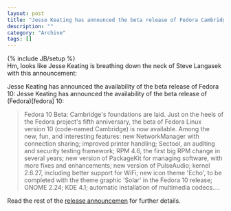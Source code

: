 ```yaml
--- 
layout: post 
title: "Jesse Keating has announced the beta release of Fedora Cambridge"
description: ""
category: "Archive"
tags: []
---
```

{% include JB/setup %}  
Hm, looks like Jesse Keating is breathing down the neck of Steve Langasek with this announcement:

Jesse Keating has announced the availability of the beta release of Fedora 10: Jesse Keating has announced the availability of the beta release of (Fedora)[fedora] 10: 

> Fedora 10 Beta: Cambridge's foundations are laid. Just on the heels of the Fedora project's fifth anniversary, the beta of Fedora Linux version 10 (code-named Cambridge) is now available. Among the new, fun, and interesting features: new NetworkManager with connection sharing; improved printer handling; Sectool, an auditing and security testing framework; RPM 4.6, the first big RPM change in several years; new version of PackageKit for managing software, with more fixes and enhancements; new version of PulseAudio; kernel 2.6.27, including better support for WiFi; new icon theme 'Echo', to be completed with the theme graphic 'Solar' in the Fedora 10 release; GNOME 2.24; KDE 4.1; automatic installation of multimedia codecs....

Read the rest of the [release announcemen](https://www.redhat.com/archives/fedora-announce-list/2008-September/msg00016.html) for further details. 

